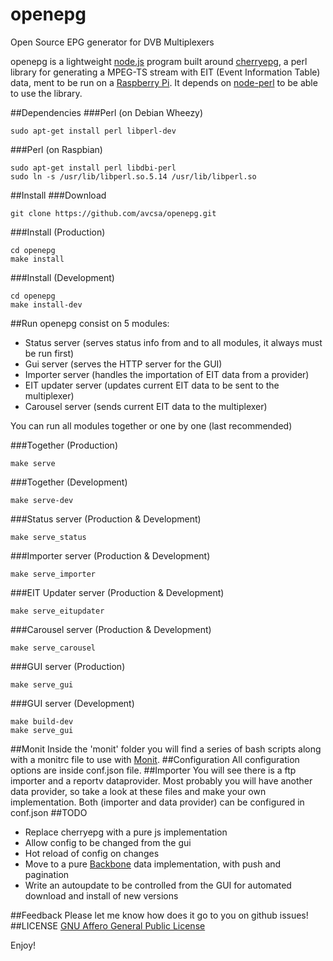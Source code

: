 openepg
=======

Open Source EPG generator for DVB Multiplexers

openepg is a lightweight [node.js](http://nodejs.org/) program built around [cherryepg](http://epg.cherryhill.eu/), a perl library for generating a MPEG-TS stream with EIT (Event Information Table) data, ment to be run on a [Raspberry Pi](http://www.raspberrypi.org/).
It depends on [node-perl](https://github.com/tokuhirom/node-perl) to be able to use the library.

##Dependencies
###Perl (on Debian Wheezy)
```shell
sudo apt-get install perl libperl-dev
```
###Perl (on Raspbian)
```shell
sudo apt-get install perl libdbi-perl
sudo ln -s /usr/lib/libperl.so.5.14 /usr/lib/libperl.so
```
##Install
###Download
```shell
git clone https://github.com/avcsa/openepg.git
```
###Install (Production)
```shell
cd openepg
make install
```
###Install (Development)
```shell
cd openepg
make install-dev
```
##Run
openepg consist on 5 modules:
* Status server (serves status info from and to all modules, it always must be run first)
* Gui server (serves the HTTP server for the GUI)
* Importer server (handles the importation of EIT data from a provider)
* EIT updater server (updates current EIT data to be sent to the multiplexer)
* Carousel server (sends current EIT data to the multiplexer)

You can run all modules together or one by one (last recommended)

###Together (Production)
```shell
make serve
```
###Together (Development)
```shell
make serve-dev
```
###Status server (Production & Development)
```shell
make serve_status
```
###Importer server (Production & Development)
```shell
make serve_importer
```
###EIT Updater server (Production & Development)
```shell
make serve_eitupdater
```
###Carousel server (Production & Development)
```shell
make serve_carousel
```
###GUI server (Production)
```shell
make serve_gui
```
###GUI server (Development)
```shell
make build-dev
make serve_gui
```
##Monit
Inside the 'monit' folder you will find a series of bash scripts along with a monitrc file to use with [Monit](http://mmonit.com/monit/).
##Configuration
All configuration options are inside conf.json file.
##Importer
You will see there is a ftp importer and a reportv dataprovider. Most probably you will have another data provider, so take a look at these files and make your own implementation.  Both (importer and data provider) can be configured in conf.json
##TODO
* Replace cherryepg with a pure js implementation
* Allow config to be changed from the gui
* Hot reload of config on changes
* Move to a pure [Backbone](http://backbonejs.org/) data implementation, with push and pagination
* Write an autoupdate to be controlled from the GUI for automated download and install of new versions

##Feedback
Please let me know how does it go to you on github issues! 
##LICENSE
[GNU Affero General Public License](http://www.gnu.org/licenses/agpl-3.0.html)

Enjoy!
